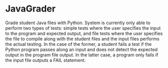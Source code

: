 # JavaGrader
Grade student Java files with Python. System is currently only able to perform two types of tests: simple tests where the user specifies the input to the program and expected output, and file tests where the user specifies the file to compile along with the student files and the input files performs the actual testing. In the case of the former, a student fails a test if the Python program passes along an input and does not detect the expected output in the program file output. In the latter case, a program only fails if the input file outputs a FAIL statement. 
